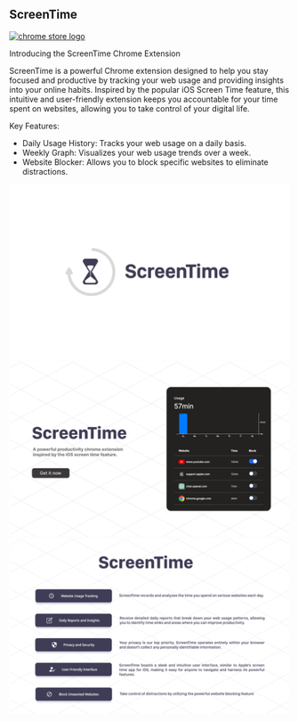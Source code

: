 ## ScreenTime
[![chrome store logo](https://storage.googleapis.com/web-dev-uploads/image/WlD8wC6g8khYWPJUsQceQkhXSlv1/UV4C4ybeBTsZt43U4xis.png)](https://chrome.google.com/webstore/detail/screentime/gachmghamoanlighmiebamagipmhdphl)

Introducing the ScreenTime Chrome Extension

ScreenTime is a powerful Chrome extension designed to help you stay focused and productive by tracking your web usage and providing insights into your online habits. Inspired by the popular iOS Screen Time feature, this intuitive and user-friendly extension keeps you accountable for your time spent on websites, allowing you to take control of your digital life.

Key Features:
- Daily Usage History: Tracks your web usage on a daily basis.
- Weekly Graph: Visualizes your web usage trends over a week.
- Website Blocker: Allows you to block specific websites to eliminate distractions.

![poster 1](./public/chromestore/poster1.png)
![poster 2](./public/chromestore/poster2.png)
![poster 3](./public/chromestore/poster3.png)